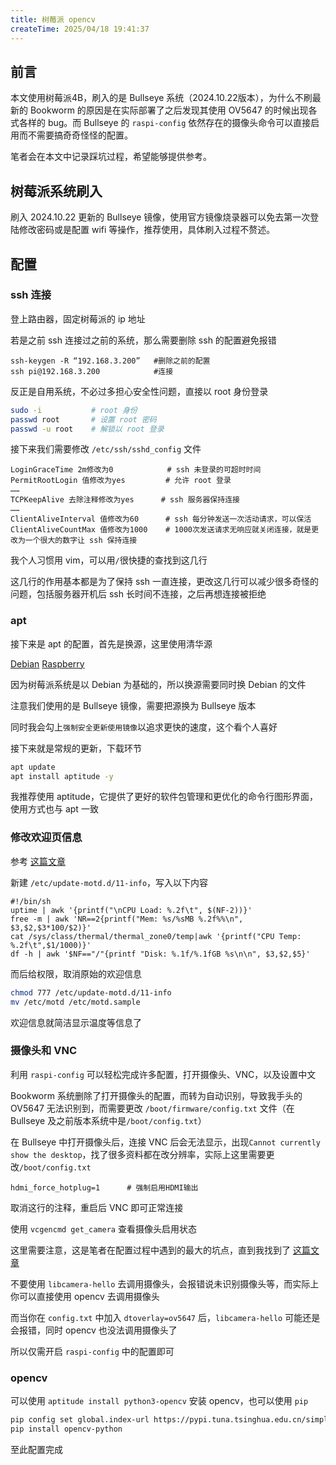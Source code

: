 ```yaml
---
title: 树莓派 opencv
createTime: 2025/04/18 19:41:37
---
```


## 前言

本文使用树莓派4B，刷入的是 Bullseye 系统（2024.10.22版本），为什么不刷最新的 Bookworm 的原因是在实际部署了之后发现其使用 OV5647 的时候出现各式各样的 bug。而 Bullseye 的 `raspi-config` 依然存在的摄像头命令可以直接启用而不需要搞奇奇怪怪的配置。

笔者会在本文中记录踩坑过程，希望能够提供参考。

## 树莓派系统刷入

刷入 2024.10.22 更新的 Bullseye 镜像，使用官方镜像烧录器可以免去第一次登陆修改密码或是配置 wifi 等操作，推荐使用，具体刷入过程不赘述。

## 配置

### ssh 连接

登上路由器，固定树莓派的 ip 地址

若是之前 ssh 连接过之前的系统，那么需要删除 ssh 的配置避免报错

```shell
ssh-keygen -R “192.168.3.200”   #删除之前的配置
ssh pi@192.168.3.200            #连接
```

反正是自用系统，不必过多担心安全性问题，直接以 root 身份登录

```bash
sudo -i           # root 身份
passwd root       # 设置 root 密码
passwd -u root    # 解锁以 root 登录
```

接下来我们需要修改 `/etc/ssh/sshd_config` 文件

```vim
LoginGraceTime 2m修改为0            # ssh 未登录的可超时时间
PermitRootLogin 值修改为yes         # 允许 root 登录
……
TCPKeepAlive 去除注释修改为yes      # ssh 服务器保持连接
……
ClientAliveInterval 值修改为60      # ssh 每分钟发送一次活动请求，可以保活
ClientAliveCountMax 值修改为1000    # 1000次发送请求无响应就关闭连接，就是更改为一个很大的数字让 ssh 保持连接
```

我个人习惯用 vim，可以用`/`很快捷的查找到这几行

这几行的作用基本都是为了保持 ssh 一直连接，更改这几行可以减少很多奇怪的问题，包括服务器开机后 ssh 长时间不连接，之后再想连接被拒绝

### apt

接下来是 apt 的配置，首先是换源，这里使用清华源

[Debian](https://mirrors.tuna.tsinghua.edu.cn/help/debian/)    [Raspberry](https://mirrors.tuna.tsinghua.edu.cn/help/raspberrypi/)

因为树莓派系统是以 Debian 为基础的，所以换源需要同时换 Debian 的文件

注意我们使用的是 Bullseye 镜像，需要把源换为 Bullseye 版本

同时我会勾上`强制安全更新使用镜像`以追求更快的速度，这个看个人喜好

接下来就是常规的更新，下载环节

```bash
apt update
apt install aptitude -y
```

我推荐使用 aptitude，它提供了更好的软件包管理和更优化的命令行图形界面，使用方式也与 apt 一致

### 修改欢迎页信息

参考 [这篇文章](https://www.cnblogs.com/azureology/p/14051040.html)

新建 `/etc/update-motd.d/11-info`，写入以下内容

```vim
#!/bin/sh
uptime | awk '{printf("\nCPU Load: %.2f\t", $(NF-2))}'
free -m | awk 'NR==2{printf("Mem: %s/%sMB %.2f%%\n", $3,$2,$3*100/$2)}'
cat /sys/class/thermal/thermal_zone0/temp|awk '{printf("CPU Temp: %.2f\t",$1/1000)}'
df -h | awk '$NF=="/"{printf "Disk: %.1f/%.1fGB %s\n\n", $3,$2,$5}'
```

而后给权限，取消原始的欢迎信息
```bash
chmod 777 /etc/update-motd.d/11-info
mv /etc/motd /etc/motd.sample
```

欢迎信息就简洁显示温度等信息了

### 摄像头和 VNC

利用 `raspi-config` 可以轻松完成许多配置，打开摄像头、VNC，以及设置中文

Bookworm 系统删除了打开摄像头的配置，而转为自动识别，导致我手头的 OV5647 无法识别到，而需要更改 `/boot/firmware/config.txt` 文件（在 Bullseye 及之前版本系统中是`/boot/config.txt`）

在 Bullseye 中打开摄像头后，连接 VNC 后会无法显示，出现`Cannot currently show the desktop`，找了很多资料都在改分辨率，实际上这里需要更改`/boot/config.txt`

```vim
hdmi_force_hotplug=1      # 强制启用HDMI输出
```

取消这行的注释，重启后 VNC 即可正常连接

使用 `vcgencmd get_camera` 查看摄像头启用状态

这里需要注意，这是笔者在配置过程中遇到的最大的坑点，直到我找到了 [这篇文章](https://blog.csdn.net/bert20010524/article/details/132393260)

不要使用 `libcamera-hello` 去调用摄像头，会报错说未识别摄像头等，而实际上你可以直接使用 opencv 去调用摄像头

而当你在 `config.txt` 中加入 `dtoverlay=ov5647` 后，`libcamera-hello` 可能还是会报错，同时 opencv 也没法调用摄像头了

所以仅需开启 `raspi-config` 中的配置即可

### opencv

可以使用 `aptitude install python3-opencv` 安装 opencv，也可以使用 `pip`

``` bash
pip config set global.index-url https://pypi.tuna.tsinghua.edu.cn/simple    #设置镜像
pip install opencv-python
```

至此配置完成